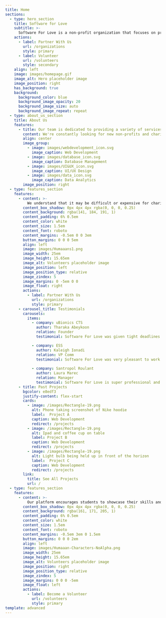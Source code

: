 ```yaml
---
title: Home
sections:
  - type: hero_section
    title: Software for Love
    subtitle: >-
      Software For Love is a non-profit organization that focuses on providing software solutions. We are a team of young professionals who are passionate about technology and seek to give back to our community.
    actions:
      - label: Partner With Us
        url: /organizations
        style: primary
      - label: Volunteer
        url: /volunteers
        style: secondary
    align: left
    image: images/homepage.gif
    image_alt: Hero placeholder image
    image_position: right
    has_background: true
    background:
      background_color: blue
      background_image_opacity: 20
      background_image_size: auto
      background_image_repeat: repeat
  - type: about_us_section
    title: About Us
    features:
      - title: Our team is dedicated to providing a variety of services.
        content: We're constantly looking for new non-profits and charities who could benefit from the services that we provide.
        align: center
        image_group:
          - image: images/webdevelopment_icon.svg
            image_caption: Web Development
          - image: images/database_icon.svg
            image_caption: Database Management
          - image: images/UI&UX_icon.svg
            image_caption: UI/UX Design
          - image: images/data_icon.svg
            image_caption: Data Analytics
        image_position: right
  - type: features_section
    features:
      - content: >-
          We understand that it may be difficult or expensive for charities or non-profits to acquire the software solutions that they need, so we work with them to build custom solutions, free of charge.
        content_box_shadow: 0px 4px 4px rgba(0, 0, 0, 0.25)
        content_background: rgba(141, 184, 191, 1)
        content_padding: 6% 0.5em
        content_color: white
        content_size: 1.5em
        content_font: roboto
        content_margins: -0.5em 0 0 3em
        button_margins: 0 0 0 5em
        align: left
        image: images/Humaaans1.png
        image_width: 25em
        image_height: 15.65em
        image_alt: Volunteers placeholder image
        image_position: left
        image_position_type: relative
        image_zindex: 5
        image_margins: 0 -5em 0 0
        image_float: right
        actions:
          - label: Partner With Us
            url: /organizations
            style: primary
      - carousel_title: Testimonials
        carousels:
          items:
            - company: uBionics CTS
              author: Tharaka Abeykoon
              relation: Founder
              testimonial: Software For Love was given tight deadlines which they followed through and the website was done very well. uBionics loves their work!

            - company: ESS
              author: Kaleigh Ionadi
              relation: VP Comm
              testimonial: Software For Love was very pleasant to work with and produced a quality product for our team at ESS to use for many years to come.
            
            - company: Santropol Roulant
              author: Laura Marec
              relation: Manager
              testimonial: Software For Love is super professional and efficient, they are solution driven and adapt to the need of their clients.
      - title: Past Projects
        bgcolor: e8edf3
        justify-content: flex-start
        cards:
          - image: /images/Rectangle-19.png
            alt: Phone taking screenshot of Nike hoodie
            label:  Project A
            caption: Web Development
            redirect: /projects
          - image: /images/Rectangle-19.png
            alt: Ipad and coffee cup on table
            label: Project B
            caption: Web Development
            redirect: /projects
          - image: /images/Rectangle-19.png
            alt: Light bulb being held up in front of the horizon
            label:  Project C
            caption: Web Development
            redirect: /projects
        link:
          title: See All Projects
          url: /
  - type: features_section
    features:
      - content: >-
          Our platform encourages students to showcase their skills and abilities, while also providing back to the community. We recruit new talent for marketing, finance, engineering, and more.
        content_box_shadow: 0px 4px 4px rgba(0, 0, 0, 0.25)
        content_background: rgba(161, 171, 205, 1)
        content_padding: 6% 0.5em
        content_color: white
        content_size: 1.5em
        content_font: roboto
        content_margins: -0.5em 3em 0 1.5em
        button_margins: 0 0 0 2em
        align: left
        image: images/Humaaan-Characters-NoAlpha.png
        image_width: 25em
        image_height: 15.65em
        image_alt: Volunteers placeholder image
        image_position: right
        image_position_type: relative
        image_zindex: 5
        image_margins: 0 0 0 -5em
        image_float: left
        actions:
          - label: Become a Volunteer
            url: /volunteers
            style: primary
template: advanced
---
```

